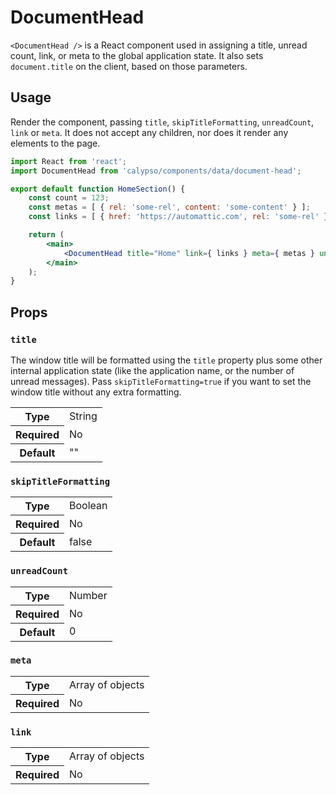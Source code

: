 # DocumentHead

`<DocumentHead />` is a React component used in assigning a title, unread count, link, or meta to the global application state. It also sets `document.title` on the client, based on those parameters.

## Usage

Render the component, passing `title`, `skipTitleFormatting`, `unreadCount`, `link` or `meta`. It does not accept any children, nor does it render any elements to the page.

```jsx
import React from 'react';
import DocumentHead from 'calypso/components/data/document-head';

export default function HomeSection() {
	const count = 123;
	const metas = [ { rel: 'some-rel', content: 'some-content' } ];
	const links = [ { href: 'https://automattic.com', rel: 'some-rel' } ];

	return (
		<main>
			<DocumentHead title="Home" link={ links } meta={ metas } unreadCount={ count } />
		</main>
	);
}
```

## Props

### `title`

The window title will be formatted using the `title` property plus some other internal application state (like the application name, or the number of unread messages). Pass `skipTitleFormatting=true` if you want to set the window title without any extra formatting.

<table>
	<tr><th>Type</th><td>String</td></tr>
	<tr><th>Required</th><td>No</td></tr>
	<tr><th>Default</th><td>""</td></tr>
</table>

### `skipTitleFormatting`

<table>
	<tr><th>Type</th><td>Boolean</td></tr>
	<tr><th>Required</th><td>No</td></tr>
	<tr><th>Default</th><td>false</td></tr>
</table>

### `unreadCount`

<table>
	<tr><th>Type</th><td>Number</td></tr>
	<tr><th>Required</th><td>No</td></tr>
	<tr><th>Default</th><td>0</td></tr>
</table>

### `meta`

<table>
	<tr><th>Type</th><td>Array of objects</td></tr>
	<tr><th>Required</th><td>No</td></tr>
</table>

### `link`

<table>
	<tr><th>Type</th><td>Array of objects</td></tr>
	<tr><th>Required</th><td>No</td></tr>
</table>
